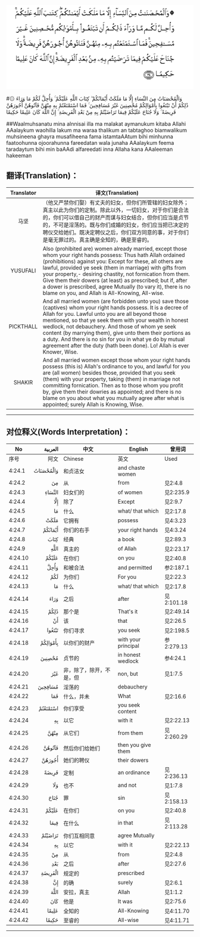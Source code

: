 ![004:024](images/004_024.gif)

#۞ وَالْمُحْصَنَاتُ مِنَ النِّسَاءِ إِلَّا مَا مَلَكَتْ أَيْمَانُكُمْ ۖ كِتَابَ اللَّهِ عَلَيْكُمْ ۚ وَأُحِلَّ لَكُمْ مَا وَرَاءَ ذَٰلِكُمْ أَنْ تَبْتَغُوا بِأَمْوَالِكُمْ مُحْصِنِينَ غَيْرَ مُسَافِحِينَ ۚ فَمَا اسْتَمْتَعْتُمْ بِهِ مِنْهُنَّ فَآتُوهُنَّ أُجُورَهُنَّ فَرِيضَةً ۚ وَلَا جُنَاحَ عَلَيْكُمْ فِيمَا تَرَاضَيْتُمْ بِهِ مِنْ بَعْدِ الْفَرِيضَةِ ۚ إِنَّ اللَّهَ كَانَ عَلِيمًا حَكِيمًا 

##Waalmuhsanatu mina alnnisai illa ma malakat aymanukum kitaba Allahi AAalaykum waohilla lakum ma waraa thalikum an tabtaghoo biamwalikum muhsineena ghayra musafiheena fama istamtaAAtum bihi minhunna faatoohunna ojoorahunna fareedatan wala junaha AAalaykum feema taradaytum bihi min baAAdi alfareedati inna Allaha kana AAaleeman hakeeman 

## 翻译(Translation)：

| Translator | 译文(Translation)                                            |
| :--------: | ------------------------------------------------------------ |
|    马坚    | （他又严禁你们娶）有丈夫的妇女，但你们所管辖的妇女除外；真主以此为你们的定制。除此以外，一切妇女，对于你们是合法的，你们可以借自己的财产而谋与妇女结合，但你们应当是贞节的，不可是淫荡的。既与你们成婚的妇女，你们应当把已决定的聘仪交给她们。既决定聘仪之后，你们双方同意的事，对于你们是毫无罪过的。真主确是全知的，确是至睿的。 |
|  YUSUFALI  | Also (prohibited are) women already married, except those whom your right hands possess: Thus hath Allah ordained (prohibitions) against you: Except for these, all others are lawful, provided ye seek (them in marriage) with gifts from your property,- desiring chastity, not fornication from them. Give them their dowers (at least) as prescribed; but if, after a dower is prescribed, agree Mutually (to vary it), there is no blame on you, and Allah is All-Knowing, All-wise. |
| PICKTHALL  | And all married women (are forbidden unto you) save those (captives) whom your right hands possess. It is a decree of Allah for you. Lawful unto you are all beyond those mentioned, so that ye seek them with your wealth in honest wedlock, not debauchery. And those of whom ye seek content (by marrying them), give unto them their portions as a duty. And there is no sin for you in what ye do by mutual agreement after the duty (hath been done). Lo! Allah is ever Knower, Wise. |
|   SHAKIR   | And all married women except those whom your right hands possess (this is) Allah's ordinance to you, and lawful for you are (all women) besides those, provided that you seek (them) with your property, taking (them) in marriage not committing fornication. Then as to those whom you profit by, give them their dowries as appointed; and there is no blame on you about what you mutually agree after what is appointed; surely Allah is Knowing, Wise. |

---

## 对位释义(Words Interpretation)：

| No   | العربية | 中文    | English | 曾用词 |
| ---- | ------: | ------- | ------- | ------ |
| 序号 |    阿文 | Chinese | 英文    | Used   |
| 4:24.1  | وَالْمُحْصَنَاتُ | 和贞洁女                 | and chaste women    |            |
| 4:24.2  | مِنَ        | 从                       | from                | 见2:4.8    |
| 4:24.3  | النِّسَاءِ    | 妇女们的                 | of women            | 见2:235.9  |
| 4:24.4  | إِلَّا       | 除了                     | Except              | 见2:9.7    |
| 4:24.5  | مَا        | 什么                     | what/ that which    | 见2:17.8   |
| 4:24.6  | مَلَكَتْ      | 它拥有                   | possess             | 见4:3.23   |
| 4:24.7  | أَيْمَانُكُمْ   | 你们的右手               | your right hands    | 见4:3.24   |
| 4:24.8  | كِتَابَ      | 经典                     | a book              | 见2:89.3   |
| 4:24.9  | اللَّهِ      | 真主的                   | of Allah            | 见2:23.17  |
| 4:24.10 | عَلَيْكُمْ     | 在你们                   | on you              | 见2:40.8   |
| 4:24.11 | وَأُحِلَّ      | 和被合法                 | and permitted       | 参2:187.1  |
| 4:24.12 | لَكُمْ       | 为你们                   | For you             | 见2:22.3   |
| 4:24.13 | مَا        | 什么                     | what/ that which    | 见2:17.8   |
| 4:24.14 | وَرَاءَ      | 之后                     | after               | 见2:101.18 |
| 4:24.15 | ذَٰلِكُمْ      | 那个是                   | That's it           | 见2:49.14  |
| 4:24.16 | أَنْ        | 该                       | that                | 见2:26.5   |
| 4:24.17 | تَبْتَغُوا    | 你们寻求                 | you seek            | 见2:198.5  |
| 4:24.18 | بِأَمْوَالِكُمْ  | 以你们的财产             | with your principal | 参2:279.13 |
| 4:24.19 | مُحْصِنِينَ    | 贞节的                   | in honest wedlock   | 参4:24.1 |
| 4:24.20 | غَيْرَ       | 非，除了，除开，不是，但 | non, but            | 见1:7.5    |
| 4:24.21 | مُسَافِحِينَ   | 淫荡的                   | debauchery          |            |
| 4:24.22 | فَمَا       | 什么，并未               | What                | 见2:16.6   |
| 4:24.23 | اسْتَمْتَعْتُمْ  | 你们享受                 | you seek content    |            |
| 4:24.24 | بِهِ        | 以它                     | with it             | 见2:22.13  |
| 4:24.25 | مِنْهُنَّ      | 从它们                   | from them           | 见2:260.29 |
| 4:24.26 | فَآتُوهُنَّ    | 然后你们给她们           | then you give them  |            |
| 4:24.27 | أُجُورَهُنَّ    | 她们的聘仪               | their dowers        |            |
| 4:24.28 | فَرِيضَةً     | 定制                     | an ordinance        | 见2:236.13 |
| 4:24.29 | وَلَا       | 也不                     | and not             | 见1:7.8    |
| 4:24.30 | جُنَاحَ      | 罪                       | sin                 | 见2:158.13 |
| 4:24.31 | عَلَيْكُمْ     | 在你们                   | on you              | 见2:40.8   |
| 4:24.32 | فِيمَا      | 在什么                   | in that             | 见2:113.28 |
| 4:24.33 | تَرَاضَيْتُمْ   | 你们互相同意             | agree Mutually      |            |
| 4:24.34 | بِهِ        | 以它                     | with it             | 见2:22.13  |
| 4:24.35 | مِنْ        | 从                       | from                | 见2:4.8    |
| 4:24.36 | بَعْدِ       | 之后                     | after               | 见2:27.6   |
| 4:24.37 | الْفَرِيضَةِ   | 规定的                   | prescribed          |            |
| 4:24.38 | إِنَّ        | 的确                     | surely              | 见2:6.1    |
| 4:24.39 | اللَّهَ      | 安拉，真主               | Allah               | 见1:1.2    |
| 4:24.40 | كَانَ       | 他是                     | It was              | 见2:75.6   |
| 4:24.41 | عَلِيمًا     | 全知的                   | All-Knowing         | 见4:11.70  |
| 4:24.42 | حَكِيمًا     | 至睿的                   | All-wise            | 见4:11.71  |

---
